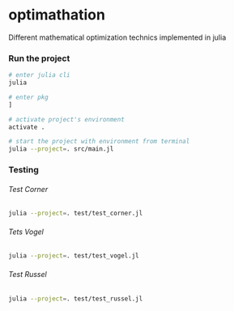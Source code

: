 # optimathation

Different mathematical optimization technics implemented in julia

### Run the project

```bash
# enter julia cli
julia

# enter pkg
] 

# activate project's environment
activate .
```

```bash
# start the project with environment from terminal
julia --project=. src/main.jl
```

### Testing

###### Test Corner
```bash
julia --project=. test/test_corner.jl
```
###### Tets Vogel
```bash
julia --project=. test/test_vogel.jl
```
###### Test Russel
```bash
julia --project=. test/test_russel.jl
```

